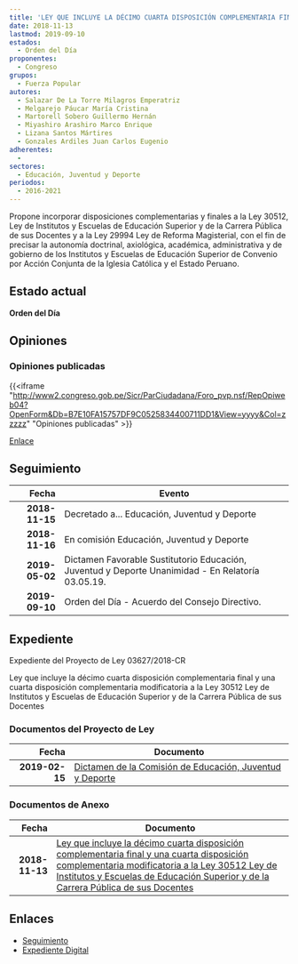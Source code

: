 ```yaml
---
title: 'LEY QUE INCLUYE LA DÉCIMO CUARTA DISPOSICIÓN COMPLEMENTARIA FINAL Y UNA CUARTA DISPOSICIÓN COMPLEMENTARIA MODIFICATORIA A LA LEY 30512 "LEY DE INSTITUTOS Y ESCUELAS DE EDUCACIÓN SUPERIOR Y DE LA CARRERA PÚBLICA DE SUS DOCENTES"'
date: 2018-11-13
lastmod: 2019-09-10
estados: 
  - Orden del Día
proponentes: 
  - Congreso
grupos: 
  - Fuerza Popular
autores: 
  - Salazar De La Torre Milagros Emperatriz
  - Melgarejo Páucar María Cristina
  - Martorell Sobero Guillermo Hernán
  - Miyashiro Arashiro Marco Enrique
  - Lizana Santos Mártires
  - Gonzales Ardiles Juan Carlos Eugenio
adherentes: 
  - 
sectores: 
  - Educación, Juventud y Deporte
periodos: 
  - 2016-2021
---
```


Propone incorporar disposiciones complementarias y finales a la Ley 30512, Ley de Institutos y Escuelas de Educación Superior y de la Carrera Pública de sus Docentes y a la Ley 29994 Ley de Reforma Magisterial, con el fin de precisar la autonomía doctrinal, axiológica, académica, administrativa y de gobierno de los Institutos y Escuelas de Educación Superior de Convenio por Acción Conjunta de la Iglesia Católica y el Estado Peruano.


## Estado actual

**Orden del Día**

## Opiniones

### Opiniones publicadas

{{<iframe "http://www2.congreso.gob.pe/Sicr/ParCiudadana/Foro_pvp.nsf/RepOpiweb04?OpenForm&Db=B7E10FA15757DF9C0525834400711DD1&View=yyyy&Col=zzzzz" "Opiniones publicadas" >}}

[Enlace](http://www2.congreso.gob.pe/Sicr/ParCiudadana/Foro_pvp.nsf/RepOpiweb04?OpenForm&Db=B7E10FA15757DF9C0525834400711DD1&View=yyyy&Col=zzzzz)

## Seguimiento

| Fecha | Evento |
|------:|--------|
| **2018-11-15** | Decretado a... Educación, Juventud y Deporte|
| **2018-11-16** | En comisión Educación, Juventud y Deporte|
| **2019-05-02** | Dictamen Favorable Sustitutorio Educación, Juventud y Deporte Unanimidad - En Relatoría 03.05.19.|
| **2019-09-10** | Orden del Día - Acuerdo del Consejo Directivo.|


## Expediente

Expediente del Proyecto de Ley 03627/2018-CR

Ley que incluye la décimo cuarta disposición complementaria final y una cuarta disposición complementaria modificatoria a la Ley 30512 Ley de Institutos y Escuelas de Educación Superior y de la Carrera Pública de sus Docentes


### Documentos del Proyecto de Ley

| Fecha | Documento |
|------:|--------|
| **2019-02-15** | [Dictamen de la Comisión de Educación, Juventud y Deporte](http://www.leyes.congreso.gob.pe/Documentos/2016_2021/Dictamenes/Proyectos_de_Ley/03627DC10MAY20190502.pdf) |

### Documentos de Anexo

| Fecha | Documento |
|------:|--------|
| **2018-11-13** | [Ley que incluye la décimo cuarta disposición complementaria final y una cuarta disposición complementaria modificatoria a la Ley 30512 Ley de Institutos y Escuelas de Educación Superior y de la Carrera Pública de sus Docentes](http://www.leyes.congreso.gob.pe/Documentos/2016_2021/Proyectos_de_Ley_y_de_Resoluciones_Legislativas/PL0362720181113.pdf) |

## Enlaces 

- [Seguimiento](http://www2.congreso.gob.pe/Sicr/TraDocEstProc/CLProLey2016.nsf/f7fff46988ca05b1052578e100829cc7/adc78928c044ebb805258344007daad0?OpenDocument)
- [Expediente Digital](http://www2.congreso.gob.pe/Sicr/TraDocEstProc/CLProLey2016.nsf/f7fff46988ca05b1052578e100829cc7/adc78928c044ebb805258344007daad0?OpenDocument&Click=05257FB7005EB655.eb71d0cf91d8294e05256cdf006b5706/$Body/0.1C6C)
